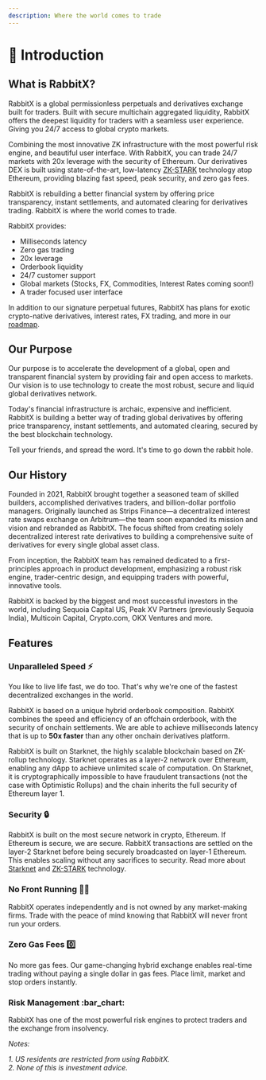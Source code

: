 ```yaml
---
description: Where the world comes to trade
---
```


# 👋 Introduction

## What is RabbitX?

RabbitX is a global permissionless perpetuals and derivatives exchange built for traders. Built with secure multichain aggregated liquidity, RabbitX offers the deepest liquidity for traders with a seamless user experience. Giving you 24/7 access to global crypto markets.

Combining the most innovative ZK infrastructure with the most powerful risk engine, and beautiful user interface. With RabbitX, you can trade 24/7 markets with 20x leverage with the security of Ethereum. Our derivatives DEX is built using state-of-the-art, low-latency [ZK-STARK](https://starkware.co/stark/) technology atop Ethereum, providing blazing fast speed, peak security, and zero gas fees.&#x20;

RabbitX is rebuilding a better financial system by offering price transparency, instant settlements, and automated clearing for derivatives trading. RabbitX is where the world comes to trade.

RabbitX provides:

* Milliseconds latency
* Zero gas trading
* 20x leverage
* Orderbook liquidity
* 24/7 customer support
* Global markets (Stocks, FX, Commodities, Interest Rates coming soon!)
* A trader focused user interface

In addition to our signature perpetual futures, RabbitX has plans for exotic crypto-native derivatives, interest rates, FX trading, and more in our [roadmap](roadmap.md).

## Our Purpose

Our purpose is to accelerate the development of a global, open and transparent financial system by providing fair and open access to markets. Our vision is to use technology to create the most robust, secure and liquid global derivatives network.

Today's financial infrastructure is archaic, expensive and inefficient. RabbitX is building a better way of trading global derivatives by offering price transparency, instant settlements, and automated clearing, secured by the best blockchain technology.&#x20;

Tell your friends, and spread the word. It's time to go down the rabbit hole.

## Our History

Founded in 2021, RabbitX brought together a seasoned team of skilled builders, accomplished derivatives traders, and billion-dollar portfolio managers. Originally launched as Strips Finance—a decentralized interest rate swaps exchange on Arbitrum—the team soon expanded its mission and vision and rebranded as RabbitX. The focus shifted from creating solely decentralized interest rate derivatives to building a comprehensive suite of derivatives for every single global asset class.&#x20;

From inception, the RabbitX team has remained dedicated to a first-principles approach in product development, emphasizing a robust risk engine, trader-centric design, and equipping traders with powerful, innovative tools.

RabbitX is backed by the biggest and most successful investors in the world, including Sequoia Capital US, Peak XV Partners (previously Sequoia India), Multicoin Capital, Crypto.com, OKX Ventures and more.

## Features

### Unparalleled Speed ⚡

You like to live life fast, we do too. That's why we're one of the fastest decentralized exchanges in the world.

RabbitX is based on a unique hybrid orderbook composition. RabbitX combines the speed and efficiency of an offchain orderbook, with the security of onchain settlements. We are able to achieve milliseconds latency that is up to **50x faster** than any other onchain derivatives platform.&#x20;

RabbitX is built on Starknet, the highly scalable blockchain based on ZK-rollup technology. Starknet operates as a layer-2 network over Ethereum, enabling any dApp to achieve unlimited scale of computation. On Starknet, it is cryptographically impossible to have fraudulent transactions (not the case with Optimistic Rollups) and the chain inherits the full security of Ethereum layer 1.

### Security 🔒

RabbitX is built on the most secure network in crypto, Ethereum. If Ethereum is secure, we are secure. RabbitX transactions are settled on the layer-2 Starknet before being securely broadcasted on layer-1 Ethereum. This enables scaling without any sacrifices to security. Read more about [Starknet](https://starkware.co/starknet/) and [ZK-STARK](https://starkware.co/stark/) technology.&#x20;

### No Front Running 🏃‍♂️

RabbitX operates independently and is not owned by any market-making firms. Trade with the peace of mind knowing that RabbitX will never front run your orders.&#x20;

### Zero Gas Fees 0️⃣

No more gas fees. Our game-changing hybrid exchange enables real-time trading without paying a single dollar in gas fees. Place limit, market and stop orders instantly.&#x20;

### Risk Management :bar\_chart:

RabbitX has one of the most powerful risk engines to protect traders and the exchange from insolvency.

_Notes:_

_1. US residents are restricted from using RabbitX._\
_2. None of this is investment advice._

